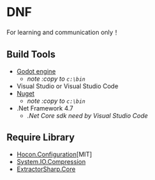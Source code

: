 # DNF

For learning and communication only！

## Build Tools

* [Godot engine](https://godotengine.org/)
  * *note :copy to `c:\bin`*
* Visual Studio or Visual Studio Code
* [Nuget](https://www.nuget.org/)
  * *note :copy to `c:\bin`*
* .Net Framework 4.7
  * *.Net Core sdk need by Visual Studio Code*

## Require Library

* [Hocon.Configuration](https://github.com/akkadotnet/HOCON)[MIT]
* [System.IO.Compression](https://www.nuget.org/packages/System.IO.Compression/)
* [ExtractorSharp.Core](https://github.com/d-mod/ExtractorSharp)
